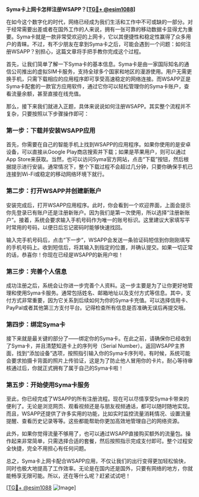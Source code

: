 **Syma卡上网卡怎样注册WSAPP？[[TG💪+ @esim1088](https://t.me/s/esim1088)]**

在如今这个数字化的时代，网络已经成为我们生活和工作中不可或缺的一部分。对于经常需要出差或者在国外工作的人来说，拥有一张可靠的移动数据卡显得尤为重要。Syma卡就是一款非常受欢迎的上网卡，它以其便捷性和稳定性赢得了众多用户的青睐。不过，有不少朋友在拿到Syma卡之后，可能会遇到一个问题：如何注册WSAPP？别担心，这篇文章将手把手教你完成这个过程。

首先，让我们简单了解一下Syma卡的基本信息。Syma卡是由一家国际知名的通信公司推出的虚拟SIM卡服务，支持全球多个国家和地区的漫游使用。用户无需更换手机，只需下载相应的应用程序即可享受高速稳定的网络连接。而WSAPP正是Syma卡配套的一款官方应用软件，通过它你可以轻松管理你的Syma卡账户，查看流量余额，甚至直接在线充值。

那么，接下来我们就进入正题，具体来说说如何注册WSAPP。其实整个流程并不复杂，只要按照以下步骤操作即可：

### 第一步：下载并安装WSAPP应用

首先，你需要在自己的智能手机上找到WSAPP的应用程序。如果你使用的是安卓设备，可以直接从Google Play商店搜索并下载；如果是苹果用户，则可以通过App Store来获取。当然，也可以访问Syma官方网站，点击“下载”按钮，然后根据提示进行安装。通常情况下，整个下载过程不会超过几分钟，只要你确保手机已连接到Wi-Fi或稳定的移动网络环境下就行。

### 第二步：打开WSAPP并创建新账户

安装完成后，打开WSAPP应用程序。此时，你会看到一个欢迎界面，上面会提示你先登录已有账户还是注册新账户。因为我们是第一次使用，所以选择“注册新账户”。接着，系统会要求输入手机号码作为唯一的账号标识。这里建议大家填写平时常用的号码，以便日后忘记密码时能够快速找回。

输入完手机号码后，点击“下一步”，WSAPP会发送一条验证码短信到你刚刚填写的手机号码上。收到短信后，将其输入到指定的位置，并确认提交。如果一切正常的话，恭喜你！你现在已经是WSAPP的新用户啦！

### 第三步：完善个人信息

成功注册之后，系统会让你进一步完善个人资料。这一步主要是为了让你更好地管理和使用Syma卡服务。通常包括姓名、邮箱地址以及支付方式等信息。其中，支付方式非常重要，因为它关系到后续如何为你的Syma卡充值。可以选择信用卡、PayPal或者其他第三方支付平台。记得检查所有信息是否准确无误后再提交哦。

### 第四步：绑定Syma卡

接下来就是最关键的部分了——绑定你的Syma卡。在此之前，请确保你已经收到了Syma卡，并且清楚知道卡上的序列号（Serial Number）。返回WSAPP主界面，找到“添加设备”选项，按照指引输入你的Syma卡序列号。有时候，系统可能会要求拍摄卡背面的照片上传验证，这是为了防止他人冒用你的卡片。耐心等待审核通过后，你就正式拥有了属于自己的Syma卡啦！

### 第五步：开始使用Syma卡服务

至此，你已经完成了WSAPP的所有注册流程。现在可以尽情享受Syma卡带来的便利了。无论是浏览网页、观看视频还是与朋友视频通话，都可以随时随地实现。而且，WSAPP还提供了许多实用的功能，比如实时监控流量消耗情况、设置流量提醒、查看历史记录等等。这些都能帮助你更加高效地管理自己的网络资源。

此外，如果你觉得流量不够用了，也可以通过WSAPP直接购买额外的流量包。操作起来非常简单，只需选择合适的套餐，然后按照指示完成支付即可。整个过程安全快捷，完全不用担心有任何问题。

总之，Syma卡上网卡配合WSAPP应用，不仅让我们的出行变得更加轻松愉快，同时也极大地提高了工作效率。无论是在国内还是国外，只要有网络的地方，你就能畅享无限可能。所以，还在等什么呢？赶紧试试吧！

[[TG💪+ @esim1088](https://t.me/s/esim1088) ![Image](https://i.postimg.cc/4NQfJmqS/Snipaste-2025-05-13-00-14-12.png)]